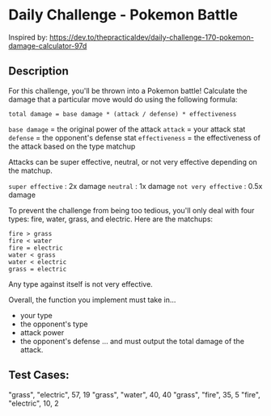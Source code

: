 # Daily Challenge - Pokemon Battle
Inspired by: https://dev.to/thepracticaldev/daily-challenge-170-pokemon-damage-calculator-97d

## Description
For this challenge, you'll be thrown into a Pokemon battle!
Calculate the damage that a particular move would do using the following formula:

`total damage = base damage * (attack / defense) * effectiveness`

`base damage` = the original power of the attack
`attack` = your attack stat
`defense` = the opponent's defense stat
`effectiveness` = the effectiveness of the attack based on the type matchup

Attacks can be super effective, neutral, or not very effective depending on the matchup.

`super effective` : 2x damage
`neutral` : 1x damage
`not very effective` : 0.5x damage

To prevent the challenge from being too tedious, you'll only deal with four types: fire, water, grass, and electric. Here are the matchups:

```
fire > grass
fire < water
fire = electric
water < grass
water < electric
grass = electric
```

Any type against itself is not very effective.

Overall, the function you implement must take in...
* your type
* the opponent's type
* attack power
* the opponent's defense
... and must output the total damage of the attack.

## Test Cases:
"grass", "electric", 57, 19
"grass", "water", 40, 40
"grass", "fire", 35, 5
"fire", "electric", 10, 2